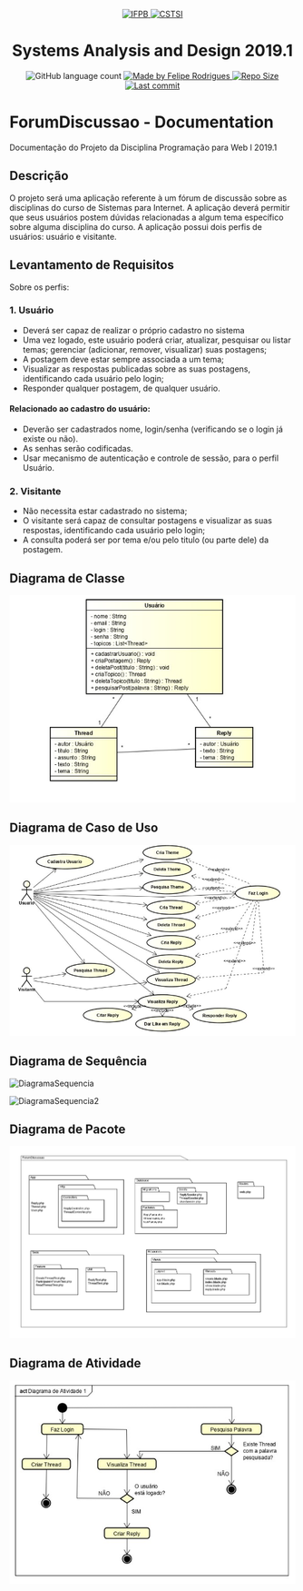 <p align="center">
  <a href="https://www.ifpb.edu.br/">
    <img alt="IFPB" src="https://avatars0.githubusercontent.com/u/2523928?s=400&v=4" width=150 >
  </a>
  
  <a href="https://estudante.ifpb.edu.br/cursos/39">
   <img alt="CSTSI" src="https://henrifrade.github.io/Marvelist/images/others/TSI.svg" width=150>
  </a>
</p>

<h1 align="center">
    Systems Analysis and Design 2019.1
</h1>

<p align="center">
  <img alt="GitHub language count" src="https://img.shields.io/github/languages/count/felipersdf/ForumDiscussao?color=%2300CED1">

  <a href="https://github.com/felipersdf">
    <img alt="Made by Felipe Rodrigues" src="https://img.shields.io/badge/made%20by-Felipe Rodrigues-%2304D361?color=%2300CED1">
  </a>

  <a href="https://github.com/felipersdf/ForumDiscussao">
    <img alt="Repo Size" src="https://img.shields.io/github/repo-size/felipersdf/ForumDiscussao?color=%2300CED1">
  </a>
  
  <a href="https://github.com/felipersdf/ForumDiscussao">
    <img alt="Last commit" src="https://img.shields.io/github/last-commit/felipersdf/ForumDiscussao?color=%2300CED1">
  </a>
</p>


# ForumDiscussao - Documentation
Documentação do Projeto da Disciplina Programação para Web I 2019.1

## Descrição
 O projeto será uma aplicação referente à um fórum de discussão sobre as disciplinas do curso de Sistemas para Internet. A aplicação deverá permitir que seus usuários postem dúvidas relacionadas a algum tema específico sobre alguma disciplina do curso. A aplicação possui dois perfis de usuários: usuário e visitante. </p>

## Levantamento de Requisitos

Sobre os perfis: 
 
### 1. Usuário

* Deverá ser capaz de realizar o próprio cadastro no sistema
* Uma vez logado, este usuário poderá criar, atualizar, pesquisar ou listar temas; gerenciar (adicionar, remover, visualizar) suas postagens;
* A postagem deve estar sempre associada a um tema;
* Visualizar as respostas publicadas sobre as suas postagens, identificando cada usuário pelo login;
* Responder qualquer postagem, de qualquer usuário.

 #### Relacionado ao cadastro do usuário:

* Deverão ser cadastrados nome, login/senha (verificando se o login já existe ou não).
* As senhas serão codificadas.
* Usar mecanismo de autenticação e controle de sessão, para o perfil Usuário.

### 2. Visitante

* Não necessita estar cadastrado no sistema;
* O visitante será capaz de consultar postagens e visualizar as suas respostas, identificando cada usuário pelo login;
* A consulta poderá ser por tema e/ou pelo titulo (ou parte dele) da postagem.


## Diagrama de Classe

![DiagramaDeClasse](https://github.com/felipersdf/ForumDiscussao/blob/master/Documentation/Diagrama%20de%20Classe/Diagrama01v4.jpg)


## Diagrama de Caso de Uso

![DiagramaCasodeUso](https://github.com/felipersdf/ForumDiscussao/blob/master/Documentation/Diagrama%20de%20Casos%20de%20Uso/Diagramav4.jpg)

## Diagrama de Sequência

![DiagramaSequencia](https://github.com/felipersdf/ForumDiscussao/blob/master/Documentation/Diagrama%20de%20Sequência/DiagramaThread.png)

![DiagramaSequencia2](https://github.com/felipersdf/ForumDiscussao/blob/master/Documentation/Diagrama%20de%20Sequência/DiagramaReply.png)

## Diagrama de Pacote

![DiagramaPacote](https://github.com/felipersdf/ForumDiscussao/blob/master/Documentation/Diagrama%20de%20Pacote/DiagramaDePacote.png)

## Diagrama de Atividade
![DiagramaAtividade](https://github.com/felipersdf/ForumDiscussao/blob/master/Documentation/Diagrama%20de%20Atividade/DiagramaDeAtividade.png)
